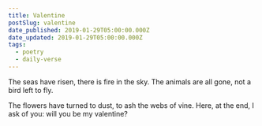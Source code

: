 ```yaml
---
title: Valentine
postSlug: valentine
date_published: 2019-01-29T05:00:00.000Z
date_updated: 2019-01-29T05:00:00.000Z
tags:
  - poetry
  - daily-verse
---
```


The seas have risen,
there is fire in the sky.
The animals are all gone,
not a bird left to fly.

The flowers have turned to dust,
to ash the webs of vine.
Here, at the end, I ask of you:
will you be my valentine?
